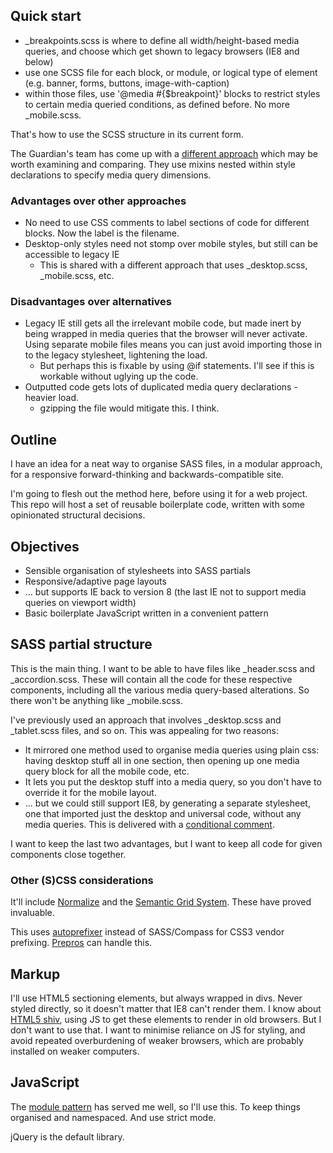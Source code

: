 ## Quick start

+ _breakpoints.scss is where to define all width/height-based media queries, and choose which get shown to legacy browsers (IE8 and below)
+ use one SCSS file for each block, or module, or logical type of element (e.g. banner, forms, buttons, image-with-caption)
+ within those files, use '@media #{$breakpoint}' blocks to restrict styles to certain media queried conditions, as defined before. No more _mobile.scss.

That's how to use the SCSS structure in its current form.

The Guardian's team has come up with a [different approach](http://www.theguardian.com/info/developer-blog/2013/oct/14/mobile-first-responsive-ie8) which may be worth examining and comparing. They use mixins nested within style declarations to specify media query dimensions.

### Advantages over other approaches

+ No need to use CSS comments to label sections of code for different blocks. Now the label is the filename.
+ Desktop-only styles need not stomp over mobile styles, but still can be accessible to legacy IE
  + This is shared with a different approach that uses _desktop.scss, _mobile.scss, etc.

### Disadvantages over alternatives

+ Legacy IE still gets all the irrelevant mobile code, but made inert by being wrapped in media queries that the browser will never activate. Using separate mobile files means you can just avoid importing those in to the legacy stylesheet, lightening the load.
  + But perhaps this is fixable by using @if statements. I'll see if this is workable without uglying up the code.
+ Outputted code gets lots of duplicated media query declarations - heavier load.
  + gzipping the file would mitigate this. I think.

## Outline

I have an idea for a neat way to organise SASS files, in a modular approach, for a responsive forward-thinking and backwards-compatible site.

I'm going to flesh out the method here, before using it for a web project. This repo will host a set of reusable boilerplate code, written with some opinionated structural decisions.

## Objectives

+ Sensible organisation of stylesheets into SASS partials
+ Responsive/adaptive page layouts
+ ... but supports IE back to version 8 (the last IE not to support media queries on viewport width)
+ Basic boilerplate JavaScript written in a convenient pattern

## SASS partial structure

This is the main thing. I want to be able to have files like _header.scss and _accordion.scss. These will contain all the code for these respective components, including all the various media query-based alterations. So there won't be anything like _mobile.scss.

I've previously used an approach that involves _desktop.scss and _tablet.scss files, and so on. This was appealing for two reasons:

+ It mirrored one method used to organise media queries using plain css: having desktop stuff all in one section, then opening up one media query block for all the mobile code, etc.
+ It lets you put the desktop stuff into a media query, so you don't have to override it for the mobile layout.
+ ... but we could still support IE8, by generating a separate stylesheet, one that imported just the desktop and universal code, without any media queries. This is delivered with a [conditional comment](http://www.quirksmode.org/css/condcom.html).

I want to keep the last two advantages, but I want to keep all code for given components close together.

### Other (S)CSS considerations

It'll include [Normalize](http://necolas.github.io/normalize.css/) and the [Semantic Grid System](http://semantic.gs/). These have proved invaluable.

This uses [autoprefixer](https://github.com/ai/autoprefixer) instead of SASS/Compass for CSS3 vendor prefixing. [Prepros](http://alphapixels.com/prepros/) can handle this.

## Markup

I'll use HTML5 sectioning elements, but always wrapped in divs. Never styled directly, so it doesn't matter that IE8 can't render them. I know about [HTML5 shiv](https://github.com/aFarkas/html5shiv), using JS to get these elements to render in old browsers. But I don't want to use that. I want to minimise reliance on JS for styling, and avoid repeated overburdening of weaker browsers, which are probably installed on weaker computers.

## JavaScript

The [module pattern](http://addyosmani.com/resources/essentialjsdesignpatterns/book/#modulepatternjavascript) has served me well, so I'll use this. To keep things organised and namespaced. And use strict mode.

jQuery is the default library.

